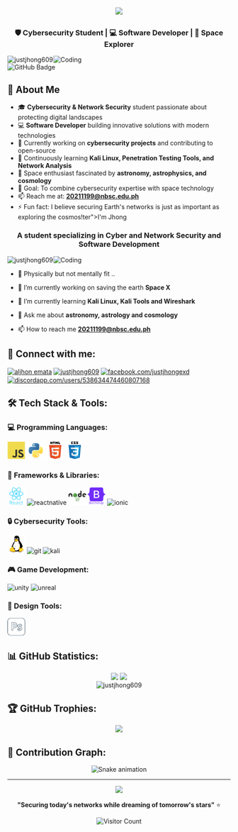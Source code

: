 <h1 align="center">
  <img src="https://readme-typing-svg.herokuapp.com/?lines=Hello,+I'm+Jhong+👋;Cybersecurity+%26+Software+Developer;Space+Enthusiast+🚀;Always+Learning+New+Tech!&center=true&size=30">
</h1>

<h3 align="center">🛡️ Cybersecurity Student | 💻 Software Developer | 🌌 Space Explorer</h3>

<img align="right" alt="Coding" width="400" src="https://camo.githubusercontent.com/2366b34bb903c09617990fb5fff4622f3e941349e846ddb7e73df872a9d21233/68747470733a2f2f63646e2e6472696262626c652e636f6d2f75736572732f3733303730332f73637265656e73686f74732f363538313234332f6176656e746f2e676966">

<p align="left"> 
  <img src="https://komarev.com/ghpvc/?username=justjhong609&label=Profile%20views&color=0e75b6&style=flat" alt="justjhong609" /> 
  <img src="https://img.shields.io/github/followers/justjhong609?label=Followers&style=social" alt="GitHub Badge">
</p>

## 🚀 About Me

- 🎓 **Cybersecurity & Network Security** student passionate about protecting digital landscapes
- 💻 **Software Developer** building innovative solutions with modern technologies
- 🔭 Currently working on **cybersecurity projects** and contributing to open-source
- 🌱 Continuously learning **Kali Linux, Penetration Testing Tools, and Network Analysis**
- 🌌 Space enthusiast fascinated by **astronomy, astrophysics, and cosmology**
- 🎯 Goal: To combine cybersecurity expertise with space technology
- 📫 Reach me at: **20211199@nbsc.edu.ph**
- ⚡ Fun fact: I believe securing Earth's networks is just as important as exploring the cosmos!ter">I'm Jhong </h1>
<h3 align="center">A student specializing in Cyber and Network Security and Software Development</h3>
<img align="right" alt="Coding" width="400" src="https://camo.githubusercontent.com/2366b34bb903c09617990fb5fff4622f3e941349e846ddb7e73df872a9d21233/68747470733a2f2f63646e2e6472696262626c652e636f6d2f75736572732f3733303730332f73637265656e73686f74732f363538313234332f6176656e746f2e676966">

<p align="left"> <img src="https://komarev.com/ghpvc/?username=justjhong609&label=Profile%20views&color=0e75b6&style=flat" alt="justjhong609" /> </p>

- 📏 Physically but not mentally fit ..
- 🔭 I’m currently working on saving the earth **Space X**

- 🌱 I’m currently learning **Kali Linux, Kali Tools and Wireshark**

- 💬 Ask me about **astronomy, astrology and cosmology**

- 📫 How to reach me **20211199@nbsc.edu.ph**

## 🔗 Connect with me:
<p align="left">
<a href="https://linkedin.com/in/aljhon emata" target="blank"><img align="center" src="https://raw.githubusercontent.com/rahuldkjain/github-profile-readme-generator/master/src/images/icons/Social/linked-in-alt.svg" alt="aljhon emata" height="30" width="40" /></a>
<a href="https://kaggle.com/justjhong609" target="blank"><img align="center" src="https://raw.githubusercontent.com/rahuldkjain/github-profile-readme-generator/master/src/images/icons/Social/kaggle.svg" alt="justjhong609" height="30" width="40" /></a>
<a href="https://fb.com/facebook.com/justjhongexd" target="blank"><img align="center" src="https://raw.githubusercontent.com/rahuldkjain/github-profile-readme-generator/master/src/images/icons/Social/facebook.svg" alt="facebook.com/justjhongexd" height="30" width="40" /></a>
<a href="https://discord.gg/discordapp.com/users/538634474460807168" target="blank"><img align="center" src="https://raw.githubusercontent.com/rahuldkjain/github-profile-readme-generator/master/src/images/icons/Social/discord.svg" alt="discordapp.com/users/538634474460807168" height="30" width="40" /></a>
</p>

## 🛠️ Tech Stack & Tools:

### 💻 Programming Languages:
<p align="left">
  <img src="https://raw.githubusercontent.com/devicons/devicon/master/icons/javascript/javascript-original.svg" alt="javascript" width="40" height="40"/>
  <img src="https://raw.githubusercontent.com/devicons/devicon/master/icons/python/python-original.svg" alt="python" width="40" height="40"/>
  <img src="https://raw.githubusercontent.com/devicons/devicon/master/icons/html5/html5-original-wordmark.svg" alt="html5" width="40" height="40"/>
  <img src="https://raw.githubusercontent.com/devicons/devicon/master/icons/css3/css3-original-wordmark.svg" alt="css3" width="40" height="40"/>
</p>

### 🚀 Frameworks & Libraries:
<p align="left">
  <img src="https://raw.githubusercontent.com/devicons/devicon/master/icons/react/react-original-wordmark.svg" alt="react" width="40" height="40"/>
  <img src="https://reactnative.dev/img/header_logo.svg" alt="reactnative" width="40" height="40"/>
  <img src="https://raw.githubusercontent.com/devicons/devicon/master/icons/nodejs/nodejs-original-wordmark.svg" alt="nodejs" width="40" height="40"/>
  <img src="https://raw.githubusercontent.com/devicons/devicon/master/icons/bootstrap/bootstrap-plain-wordmark.svg" alt="bootstrap" width="40" height="40"/>
  <img src="https://upload.wikimedia.org/wikipedia/commons/d/d1/Ionic_Logo.svg" alt="ionic" width="40" height="40"/>
</p>

### 🔒 Cybersecurity Tools:
<p align="left">
  <img src="https://raw.githubusercontent.com/devicons/devicon/master/icons/linux/linux-original.svg" alt="linux" width="40" height="40"/>
  <img src="https://www.vectorlogo.zone/logos/git-scm/git-scm-icon.svg" alt="git" width="40" height="40"/>
  <img src="https://www.kali.org/images/kali-logo.svg" alt="kali" width="40" height="40"/>
</p>

### 🎮 Game Development:
<p align="left">
  <img src="https://www.vectorlogo.zone/logos/unity3d/unity3d-icon.svg" alt="unity" width="40" height="40"/>
  <img src="https://raw.githubusercontent.com/kenangundogan/fontisto/036b7eca71aab1bef8e6a0518f7329f13ed62f6b/icons/svg/brand/unreal-engine.svg" alt="unreal" width="40" height="40"/>
</p>

### 🎨 Design Tools:
<p align="left">
  <img src="https://raw.githubusercontent.com/devicons/devicon/master/icons/photoshop/photoshop-line.svg" alt="photoshop" width="40" height="40"/>
</p>

## 📊 GitHub Statistics:

<div align="center">
  <img height="180em" src="https://github-readme-stats.vercel.app/api?username=justjhong609&show_icons=true&theme=tokyonight&include_all_commits=true&count_private=true"/>
  <img height="180em" src="https://github-readme-stats.vercel.app/api/top-langs/?username=justjhong609&layout=compact&langs_count=7&theme=tokyonight"/>
</div>

<div align="center">
  <img src="https://github-readme-streak-stats.herokuapp.com/?user=justjhong609&theme=tokyonight" alt="justjhong609" />
</div>

## 🏆 GitHub Trophies:
<div align="center">
  <img src="https://github-profile-trophy.vercel.app/?username=justjhong609&theme=radical&no-frame=false&no-bg=true&margin-w=4" />
</div>

## 🐍 Contribution Graph:
<div align="center">
  <img src="https://github.com/justjhong609/justjhong609/blob/output/github-contribution-grid-snake.svg" alt="Snake animation" />
</div>

---

<div align="center">
  <img src="https://quotes-github-readme.vercel.app/api?type=horizontal&theme=tokyonight" />
</div>

<div align="center">
  
  **"Securing today's networks while dreaming of tomorrow's stars"** ⭐
  
  ![Visitor Count](https://profile-counter.glitch.me/justjhong609/count.svg)
  
</div>


